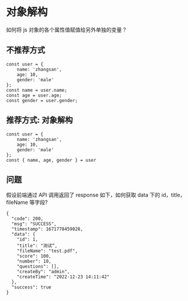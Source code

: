 # 对象解构

如何将 js 对象的各个属性值赋值给另外单独的变量？

## 不推荐方式

```
const user = {
    name: 'zhangsan',
    age: 10,
    gender: 'male'
};
const name = user.name;
const age = user.age;
const gender = user.gender;
```

## 推荐方式: 对象解构

```
const user = {
    name: 'zhangsan',
    age: 10,
    gender: 'male'
};
const { name, age, gender } = user
```

## 问题

假设前端通过 API 调用返回了 response 如下，如何获取 data 下的 id，title，fileName 等字段?

```
{
  "code": 200,
  "msg": "SUCCESS",
  "timestamp": 1671778459028,
  "data": {
    "id": 1,
    "title": "测试“,
    "fileName": "test.pdf",
    "score": 100,
    "number": 10,
    "questions": [],
    "createBy": "admin",
    "createTime": "2022-12-23 14:11:42"
  },
  "success": true
}
```
